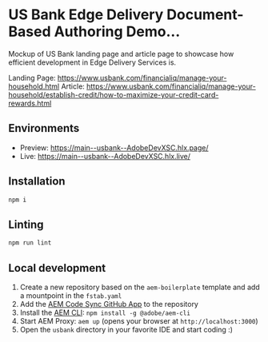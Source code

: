 # US Bank Edge Delivery Document-Based Authoring Demo...
Mockup of US Bank landing page and article page to showcase how efficient development in Edge Delivery Services is.

Landing Page:
https://www.usbank.com/financialiq/manage-your-household.html
Article:
https://www.usbank.com/financialiq/manage-your-household/establish-credit/how-to-maximize-your-credit-card-rewards.html 

## Environments
- Preview: https://main--usbank--AdobeDevXSC.hlx.page/
- Live: https://main--usbank--AdobeDevXSC.hlx.live/

## Installation

```sh
npm i
```

## Linting

```sh
npm run lint
```

## Local development

1. Create a new repository based on the `aem-boilerplate` template and add a mountpoint in the `fstab.yaml`
1. Add the [AEM Code Sync GitHub App](https://github.com/apps/aem-code-sync) to the repository
1. Install the [AEM CLI](https://github.com/adobe/helix-cli): `npm install -g @adobe/aem-cli`
1. Start AEM Proxy: `aem up` (opens your browser at `http://localhost:3000`)
1. Open the `usbank` directory in your favorite IDE and start coding :)
